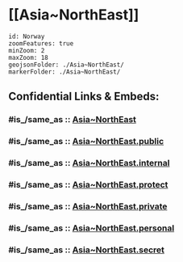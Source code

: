 
# [[Asia~NorthEast]] 

```leaflet
id: Norway
zoomFeatures: true 
minZoom: 2 
maxZoom: 18
geojsonFolder: ./Asia~NorthEast/
markerFolder: ./Asia~NorthEast/
```




## Confidential Links & Embeds: 

### #is_/same_as :: [Asia~NorthEast](/_Standards/Earth/Continent/Asia/Asia~North/Asia~NorthEast.md) 

### #is_/same_as :: [Asia~NorthEast.public](/_public/Earth/Continent/Asia/Asia~North/Asia~NorthEast.public.md) 

### #is_/same_as :: [Asia~NorthEast.internal](/_internal/Earth/Continent/Asia/Asia~North/Asia~NorthEast.internal.md) 

### #is_/same_as :: [Asia~NorthEast.protect](/_protect/Earth/Continent/Asia/Asia~North/Asia~NorthEast.protect.md) 

### #is_/same_as :: [Asia~NorthEast.private](/_private/Earth/Continent/Asia/Asia~North/Asia~NorthEast.private.md) 

### #is_/same_as :: [Asia~NorthEast.personal](/_personal/Earth/Continent/Asia/Asia~North/Asia~NorthEast.personal.md) 

### #is_/same_as :: [Asia~NorthEast.secret](/_secret/Earth/Continent/Asia/Asia~North/Asia~NorthEast.secret.md)

